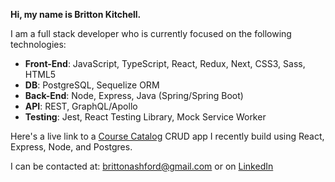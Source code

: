 **Hi, my name is Britton Kitchell.**

I am a full stack developer who is currently focused on the following technologies:  
  
- **Front-End**: JavaScript, TypeScript, React, Redux, Next, CSS3, Sass, HTML5  
- **DB**: PostgreSQL, Sequelize ORM   
- **Back-End**: Node, Express, Java (Spring/Spring Boot)  
- **API**: REST, GraphQL/Apollo   
- **Testing**: Jest, React Testing Library, Mock Service Worker  
  
  
  
Here's a live link to a [Course Catalog](https://course-catalog-frontend-heroku.herokuapp.com/) CRUD app I recently build using React, Express, Node, and Postgres. 

I can be contacted at: brittonashford@gmail.com or on [LinkedIn](https://www.linkedin.com/in/britton-kitchell/)
